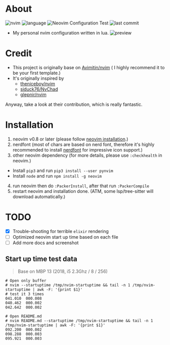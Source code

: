 

# About
![nvim](https://img.shields.io/badge/require%20neovim-v0.8.0-red)
![language](https://img.shields.io/github/languages/top/Yarnus/nvim)
![Neovim Configuration Test](https://img.shields.io/github/workflow/status/Yarnus/nvim/Neovim%20Configuration%20Test?label=paker%20compile&logo=Github)
![last commit](https://img.shields.io/github/last-commit/Yarnus/nvim?color=yellow)

- My personal nvim configuration written in lua.
![preview](https://i.imgur.com/GQJEB85.png)


# Credit
- This project is originally base on [Avimitin/nvim](https://github.com/Avimitin/nvim)  ( I highly recommend it to be your first template.)
- It's originally inspired by
  - [theniceboy/nvim](https://github.com/theniceboy/nvim)
  - [siduck76/NvChad](https://github.com/siduck76/NvChad)
  - [glepnir/nvim](https://github.com/glepnir/nvim)

Anyway, take a look at their contribution, which is really fantastic.

# Installation
1. neovim v0.8 or later (please follow [neovim installation](https://github.com/neovim/neovim/wiki/Installing-Neovim).) 
2. nerdfont (most of chars are based on nerd font, therefore it's highly recommended to install [nerdfont](https://www.nerdfonts.com/font-downloads) for impressive icon support.)
3. other neovim dependency (for more details, please use `:checkhealth` in neovim.)
  - Install `pip3` and run `pip3 install --user pynvim`
  - Install `node` and run `npm install -g neovim`
4. run neovim then do `:PackerInstall`, after that run `:PackerCompile`
5. restart neovim and installation done. (ATM, some lsp/tree-sitter will download automatically.)

# TODO
- [x] Trouble-shooting for terrible `elixir` rendering
- [ ] Optimized neovim start up time based on each file
- [ ] Add more docs and screenshot

## Start up time test data
> Base on MBP 13 (2018, i5 2.3Ghz / 8 / 256)
```text
# Open only buffer
# nvim --startuptime /tmp/nvim-startuptime && tail -n 1 /tmp/nvim-startuptime | awk -F: '{print $1}'
# test it 3 times
041.010  000.008
040.462  000.002
042.642  000.002

# Open README.md
# nvim README.md --startuptime /tmp/nvim-startuptime && tail -n 1 /tmp/nvim-startuptime | awk -F: '{print $1}'
092.200  000.002
098.288  000.003
095.921  000.003

```
